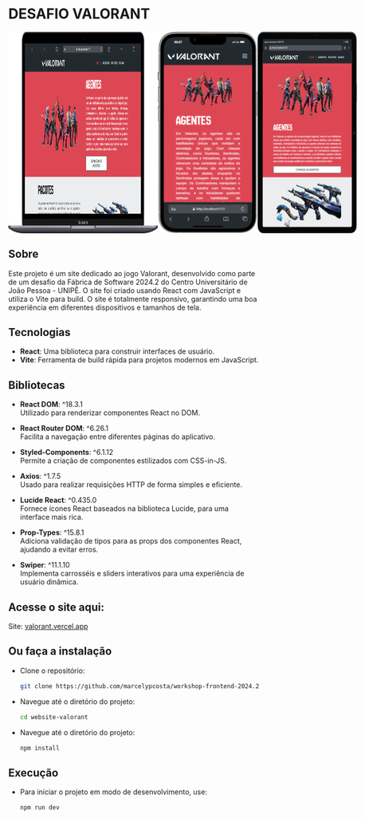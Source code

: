 <h1>DESAFIO VALORANT</h1>

<div style="display: flex;">
  <img src="https://github.com/marcelypcosta/workshop-frontend-2024.2/blob/main/imagens-readme/website-desktop.png" alt="Imagem do Site" width="300"/>
  <img src="https://github.com/marcelypcosta/workshop-frontend-2024.2/blob/main/imagens-readme/website-mobile.png" alt="Imagem do Site" width="200"/>
  <img src="https://github.com/marcelypcosta/workshop-frontend-2024.2/blob/main/imagens-readme/website-tablet.png" alt="Imagem do Site" width="200"/>
</div>

## Sobre
Este projeto é um site dedicado ao jogo Valorant, desenvolvido como parte de um desafio da Fábrica de Software 2024.2 do Centro Universitário de João Pessoa - UNIPÊ. 
O site foi criado usando React com JavaScript e utiliza o Vite para build. O site é totalmente responsivo, garantindo uma boa experiência em diferentes dispositivos e tamanhos de tela.

## Tecnologias
- **React**: Uma biblioteca para construir interfaces de usuário.
- **Vite**: Ferramenta de build rápida para projetos modernos em JavaScript.

## Bibliotecas
- **React DOM**: ^18.3.1  
  Utilizado para renderizar componentes React no DOM.

- **React Router DOM**: ^6.26.1  
  Facilita a navegação entre diferentes páginas do aplicativo.

- **Styled-Components**: ^6.1.12  
  Permite a criação de componentes estilizados com CSS-in-JS.

- **Axios**: ^1.7.5  
  Usado para realizar requisições HTTP de forma simples e eficiente.

- **Lucide React**: ^0.435.0  
  Fornece ícones React baseados na biblioteca Lucide, para uma interface mais rica.

- **Prop-Types**: ^15.8.1  
  Adiciona validação de tipos para as props dos componentes React, ajudando a evitar erros.

- **Swiper**: ^11.1.10  
  Implementa carrosséis e sliders interativos para uma experiência de usuário dinâmica.

## Acesse o site aqui:
 Site: [valorant.vercel.app](https://workshop-frontend-2024-2-one.vercel.app/)

## Ou faça a instalação
- Clone o repositório:
  ```bash
  git clone https://github.com/marcelypcosta/workshop-frontend-2024.2.git

- Navegue até o diretório do projeto:
   ```bash
  cd website-valorant

- Navegue até o diretório do projeto:
   ```bash
  npm install

## Execução
- Para iniciar o projeto em modo de desenvolvimento, use:
   ```bash
  npm run dev

   
